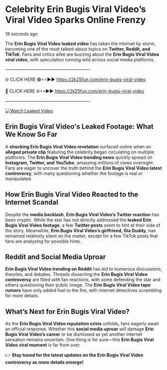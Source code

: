# Celebrity Erin Bugis Viral Video’s Viral Video Sparks Online Frenzy

18 seconds ago

The **Erin Bugis Viral Video leaked video** has taken the internet by storm, becoming one of the most talked-about topics on **Twitter, Reddit, and TikTok**. Fans and critics alike are buzzing about the **Erin Bugis Viral Video viral video**, with speculation running wild across social media platforms.

———————————————————-

🌐 CLICK HERE 🟢==►► https://2k25fun.com/erin-bugis-viral-video

🔴 CLICK HERE 🌐==►► https://2k25fun.com/erin-bugis-viral-video

———————————————————-

[![Watch Leaked Video](https://miro.medium.com/v2/resize:fit:828/format:webp/1*cilzJN44JGOrTw9NJCrNHA.gif "Watch Leaked Video")](https://2k25fun.com/erin-bugis-viral-video)

## **Erin Bugis Viral Video's Leaked Footage: What We Know So Far**  
A **shocking Erin Bugis Viral Video revelation** surfaced online when an **alleged private clip** featuring the celebrity began circulating on multiple platforms. The **Erin Bugis Viral Video trending news** quickly spread on **Instagram, Twitter, and YouTube**, amassing millions of views overnight. Fans are eager to uncover the truth behind the **Erin Bugis Viral Video latest controversy**, with many questioning whether the footage is real or manipulated.  

## **How Erin Bugis Viral Video Reacted to the Internet Scandal**  
Despite the **media backlash**, **Erin Bugis Viral Video’s Twitter reaction** has been cryptic. While the star has not directly addressed the **leaked Erin Bugis Viral Video footage**, a few **Twitter posts** seem to hint at their side of the story. Meanwhile, **Erin Bugis Viral Video’s girlfriend, Gia Duddy**, has remained relatively silent on the matter, except for a few TikTok posts that fans are analyzing for possible hints.  

## **Reddit and Social Media Uproar**  
**Erin Bugis Viral Video trending on Reddit** has led to numerous discussions, theories, and debates. Threads dissecting the **Erin Bugis Viral Video controversy** are filled with fan reactions, with some defending the star and others questioning their public image. The **Erin Bugis Viral Video tape rumors** have only added fuel to the fire, with internet detectives scrambling for more details.  

## **What’s Next for Erin Bugis Viral Video?**  
As the **Erin Bugis Viral Video reputation crisis** unfolds, fans eagerly await an official response. Whether this **social media uproar** will damage **Erin Bugis Viral Video’s career** or be dismissed as yet another internet sensation remains uncertain. One thing is for sure—this **Erin Bugis Viral Video viral moment** is far from over.  

👉 **Stay tuned for the latest updates on the Erin Bugis Viral Video controversy as more details emerge!**  